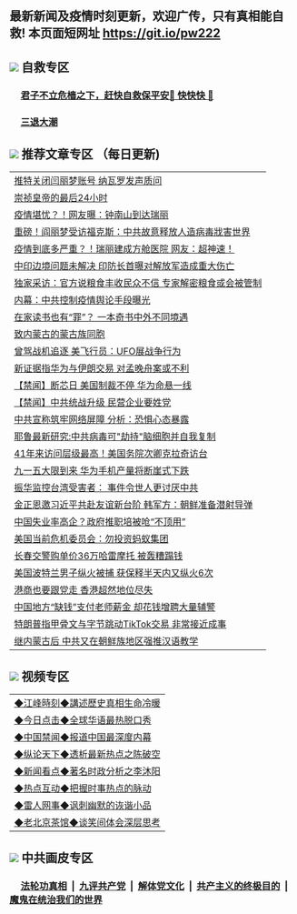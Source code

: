 ## 最新新闻及疫情时刻更新，欢迎广传，只有真相能自救! 本页面短网址 https://git.io/pw222



## <img src="https://img.icons8.com/cute-clipart/2x/circled-right.png">  自救专区

 ### &nbsp;&nbsp;&nbsp;&nbsp; [君子不立危樯之下，赶快自救保平安🍎 快快快 📩](https://github.com/pwgy/td/blob/master/README.md)
 
 ### &nbsp;&nbsp;&nbsp;&nbsp; [三退大潮](https://is.gd/fCPoKo) 
 
## <img src="https://img.icons8.com/cute-clipart/2x/circled-right.png"> 推荐文章专区 （每日更新)

<Table>
<tr><td colspan="2" align="left"><a href="https://nurfwlan.xhuyd.press/?name=c1224458&key=encdeuyadochlaxz&from=pw2">推特关闭闫丽梦账号 纳瓦罗发声质问</a></td></tr>
<tr><td colspan="2" align="left"><a href="https://nurfwlan.xhuyd.press/?name=c1224462&key=encdeuyadochlaxz&from=pw2">崇祯皇帝的最后24小时</a></td></tr>
<tr><td colspan="2" align="left"><a href="https://nurfwlan.xhuyd.press/?name=c1224449&key=encdeuyadochlaxz&from=pw2">疫情堪忧？！网友曝：钟南山到达瑞丽</a></td></tr>
<tr><td colspan="2" align="left"><a href="https://nurfwlan.xhuyd.press/?name=c1224421&key=encdeuyadochlaxz&from=pw2">重磅！阎丽梦受访福克斯：中共故意释放人造病毒戕害世界</a></td></tr>
<tr><td colspan="2" align="left"><a href="https://nurfwlan.xhuyd.press/?name=c1224460&key=encdeuyadochlaxz&from=pw2">疫情到底多严重？！瑞丽建成方舱医院 网友：超神速！</a></td></tr>
<tr><td colspan="2" align="left"><a href="https://nurfwlan.xhuyd.press/?name=c1224394&key=encdeuyadochlaxz&from=pw2">中印边境问题未解决 印防长首曝对解放军造成重大伤亡</a></td></tr>
<tr><td colspan="2" align="left"><a href="https://nurfwlan.xhuyd.press/?name=c1224448&key=encdeuyadochlaxz&from=pw2">独家采访：官方说粮食丰收民众不信 专家解密粮食或会被管制</a></td></tr>
<tr><td colspan="2" align="left"><a href="https://nurfwlan.xhuyd.press/?name=c1224400&key=encdeuyadochlaxz&from=pw2">内幕：中共控制疫情舆论手段曝光</a></td></tr>
<tr><td colspan="2" align="left"><a href="https://nurfwlan.xhuyd.press/?name=c1224422&key=encdeuyadochlaxz&from=pw2">在家读书也有“罪”？ 一本奇书中外不同境遇</a></td></tr>
<tr><td colspan="2" align="left"><a href="https://nurfwlan.xhuyd.press/?name=c1224428&key=encdeuyadochlaxz&from=pw2">致内蒙古的蒙古族同胞</a></td></tr>
<tr><td colspan="2" align="left"><a href="https://nurfwlan.xhuyd.press/?name=c1224402&key=encdeuyadochlaxz&from=pw2">曾驾战机追逐 美飞行员：UFO展战争行为</a></td></tr>
<tr><td colspan="2" align="left"><a href="https://nurfwlan.xhuyd.press/?name=c1224393&key=encdeuyadochlaxz&from=pw2">新证据指华为与伊朗交易 对孟晚舟案或不利</a></td></tr>
<tr><td colspan="2" align="left"><a href="https://nurfwlan.xhuyd.press/?name=c1224459&key=encdeuyadochlaxz&from=pw2">【禁闻】断芯日 美国制裁不停 华为命悬一线</a></td></tr>
<tr><td colspan="2" align="left"><a href="https://nurfwlan.xhuyd.press/?name=c1224469&key=encdeuyadochlaxz&from=pw2">【禁闻】中共统战升级 民营企业要姓党</a></td></tr>
<tr><td colspan="2" align="left"><a href="https://nurfwlan.xhuyd.press/?name=c1224455&key=encdeuyadochlaxz&from=pw2">中共宣称筑牢网络屏障 分析：恐惧心态暴露</a></td></tr>
<tr><td colspan="2" align="left"><a href="https://nurfwlan.xhuyd.press/?name=c1224425&key=encdeuyadochlaxz&from=pw2">耶鲁最新研究:中共病毒可&quot;劫持&quot;脑细胞并自我复制</a></td></tr>
<tr><td colspan="2" align="left"><a href="https://nurfwlan.xhuyd.press/?name=c1224398&key=encdeuyadochlaxz&from=pw2">41年来访问层级最高！美国务院次卿克拉奇访台</a></td></tr>
<tr><td colspan="2" align="left"><a href="https://nurfwlan.xhuyd.press/?name=c1224390&key=encdeuyadochlaxz&from=pw2">九一五大限到来 华为手机产量将断崖式下跌</a></td></tr>
<tr><td colspan="2" align="left"><a href="https://nurfwlan.xhuyd.press/?name=c1224443&key=encdeuyadochlaxz&from=pw2">振华监控台湾受害者： 事件令世人更讨厌中共</a></td></tr>
<tr><td colspan="2" align="left"><a href="https://nurfwlan.xhuyd.press/?name=c1224441&key=encdeuyadochlaxz&from=pw2">金正恩邀习近平共赴友谊新台阶 韩军方：朝鲜准备潜射导弹</a></td></tr>
<tr><td colspan="2" align="left"><a href="https://nurfwlan.xhuyd.press/?name=c1224446&key=encdeuyadochlaxz&from=pw2">中国失业率高企？政府推职培被呛“不顶用”</a></td></tr>
<tr><td colspan="2" align="left"><a href="https://nurfwlan.xhuyd.press/?name=c1224456&key=encdeuyadochlaxz&from=pw2">美国当前危机委员会：勿投资蚂蚁集团</a></td></tr>
<tr><td colspan="2" align="left"><a href="https://nurfwlan.xhuyd.press/?name=c1224384&key=encdeuyadochlaxz&from=pw2">长春交警购单价36万哈雷摩托 被轰糟蹋钱</a></td></tr>
<tr><td colspan="2" align="left"><a href="https://nurfwlan.xhuyd.press/?name=c1224424&key=encdeuyadochlaxz&from=pw2">美国波特兰男子纵火被捕 获保释半天内又纵火6次</a></td></tr>
<tr><td colspan="2" align="left"><a href="https://nurfwlan.xhuyd.press/?name=c1224379&key=encdeuyadochlaxz&from=pw2">港商也要跟党走 香港超然地位尽失</a></td></tr>
<tr><td colspan="2" align="left"><a href="https://nurfwlan.xhuyd.press/?name=c1224378&key=encdeuyadochlaxz&from=pw2">中国地方“缺钱”支付老师薪金 却花钱增聘大量辅警</a></td></tr>
<tr><td colspan="2" align="left"><a href="https://nurfwlan.xhuyd.press/?name=c1224447&key=encdeuyadochlaxz&from=pw2">特朗普指甲骨文与字节跳动TikTok交易 非常接近成事</a></td></tr>
<tr><td colspan="2" align="left"><a href="https://nurfwlan.xhuyd.press/?name=c1224465&key=encdeuyadochlaxz&from=pw2">继内蒙古后 中共又在朝鲜族地区强推汉语教学</a></td></tr>


</Table>

## <img src="https://img.icons8.com/cute-clipart/2x/circled-right.png"> 视频专区
 
 <Table>
   <tr>
   <td colspan="2" align=left> 
<a href="https://kmyaoayewvhx.xhyte.press/oo.aspx?name=c922850&key=wybpblbewupvzpbn&from=pw2&tag=9877">◆江峰時刻◆講述歷史真相生命冷暖</a><br/>
    </td>
  </tr>
   <tr>
   <td colspan="2" align=left> 
<a href="https://kmyaoayewvhx.xhyte.press/oo.aspx?name=c816850&key=wybpblbewupvzpbn&from=pw2&tag=9877">◆今日点击◆全球华语最热脱口秀</a><br/>
    </td>
  </tr>
  <tr>
  <td colspan="2" align=left>
<a href="https://kmyaoayewvhx.xhyte.press/oo.aspx?name=c816860&key=wybpblbewupvzpbn&from=pw2&tag=99733110">◆中国禁闻◆报道中国最深度内幕</a><br/>
   </tr>
  <tr>
     <td colspan="2" align=left>
<a href="https://kmyaoayewvhx.xhyte.press/oo.aspx?name=c816855&key=wybpblbewupvzpbn&from=pw2&tag=997110">◆纵论天下◆透析最新热点之陈破空</a><br/>
   </tr>
   <tr>
      <td colspan="2" align=left>
<a href="https://kmyaoayewv4hx.xhyte.press/oo.aspx?name=c838308&key=wybpblbewupvzpbn&from=pw2&tag=9973110">◆新闻看点◆著名时政分析之李沐阳</a><br/>
   </tr>
   <tr>
     <td colspan="2" align=left>
<a href="https://kmy4aoayewvhx.xhyte.press/oo.aspx?name=c816852&key=wybpblbewupvzpbn&from=pw2&tag=9733110">◆热点互动◆把握时事热点的脉动</a><br/>
   </tr>
   <tr>
      <td colspan="2" align=left>
<a href="https://kmyaoaye4wvhx.xhyte.press/oo.aspx?name=c816694&key=wybpblbewupvzpbn&from=pw2&tag=93310">◆雷人网事◆讽刺幽默的诙谐小品</a><br/>
   </tr>
   <tr>
    <td colspan="2" align=left>
<a href="https://kmyao4ayewvhx.xhyte.press/oo.aspx?name=c816650&key=wybpblbewupvzpbn&from=pw2&tag=9973110">◆老北京茶馆◆谈笑间体会深层思考</a><br/>
   </tr>
</Table>
 
## <img src="https://img.icons8.com/cute-clipart/2x/circled-right.png"> 中共画皮专区


 ### &nbsp;&nbsp;&nbsp;&nbsp; [法轮功真相](https://github.com/begood0513/basic/blob/master/README.md) &nbsp;|&nbsp; [九评共产党](https://github.com/begood0513/9ping.md/blob/master/README.md) &nbsp;|&nbsp; [解体党文化](https://github.com/begood0513/jtdwh.md/blob/master/README.md)   &nbsp;|&nbsp; [共产主义的终极目的](https://github.com/begood0513/gczydzjmd.md/blob/master/README.md) &nbsp;|&nbsp; [魔鬼在统治我们的世界](https://github.com/begood0513/gczydzjmd.md/blob/master/README.md) 

